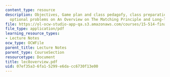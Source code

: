 ```yaml
---
content_type: resource
description: Objectives, Game plan and class pedagofy, class preparation questions,
  optional problems on An Overview on The Matching Principle and Long-lived Assets.
file: https://ol-ocw-studio-app-qa.s3.amazonaws.com/courses/15-514-financial-and-managerial-accounting-summer-2003/07ef35a36fa15299e6dacc6730f13e00_lec8overview.pdf
file_type: application/pdf
learning_resource_types:
- Lecture Notes
ocw_type: OCWFile
parent_title: Lecture Notes
parent_type: CourseSection
resourcetype: Document
title: lec8overview.pdf
uid: 07ef35a3-6fa1-5299-e6da-cc6730f13e00
---
```

